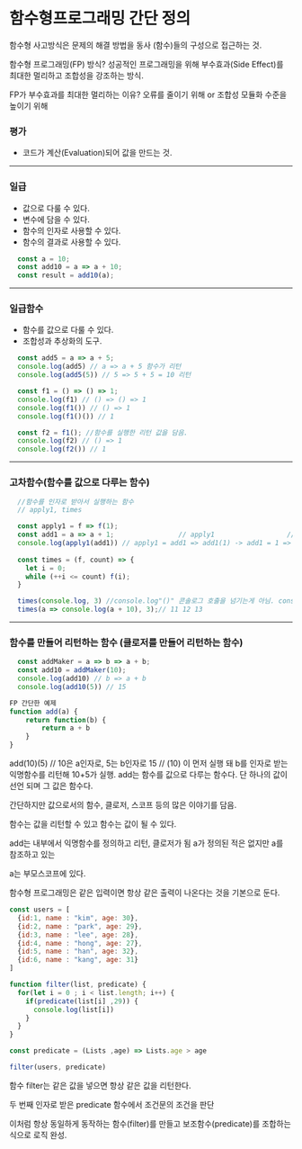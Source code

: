 # 함수형프로그래밍 간단 정의

함수형 사고방식은 문제의 해결 방법을 동사 (함수)들의 구성으로 접근하는 것.
 
함수형 프로그래밍(FP) 방식?
성공적인 프로그래밍을 위해 부수효과(Side Effect)를 최대한 멀리하고 조합성을 강조하는 방식.

FP가 부수효과를 최대한 멀리하는 이유?
오류를 줄이기 위해 or 조합성 모듈화 수준을 높이기 위해

### 평가
 - 코드가 계산(Evaluation)되어 값을 만드는 것.
---

### 일급
 - 값으로 다룰 수 있다.
 - 변수에 담을 수 있다.
 - 함수의 인자로 사용할 수 있다.
 - 함수의 결과로 사용할 수 있다.

```js
  const a = 10;
  const add10 = a => a + 10;
  const result = add10(a);
```
---

### 일급함수
  - 함수를 값으로 다룰 수 있다.
  - 조합성과 추상화의 도구.

```js
  const add5 = a => a + 5;
  console.log(add5) // a => a + 5 함수가 리턴
  console.log(add5(5)) // 5 => 5 + 5 = 10 리턴

  const f1 = () => () => 1; 
  console.log(f1) // () => () => 1
  console.log(f1()) // () => 1
  console.log(f1()()) // 1

  const f2 = f1(); //함수를 실행한 리턴 값을 담음.
  console.log(f2) // () => 1
  console.log(f2()) // 1
```

---
### 고차함수(함수를 값으로 다루는 함수)
  
```js
  //함수를 인자로 받아서 실행하는 함수
  // apply1, times

  const apply1 = f => f(1);
  const add1 = a => a + 1;                // apply1                  // add1    //return
  console.log(apply1(add1)) // apply1 = add1 => add1(1) -> add1 = 1 => 1 + 1 -> 2;
  
  const times = (f, count) => {
    let i = 0;
    while (++i <= count) f(i);
  }

  times(console.log, 3) //console.log"()" 콘솔로그 호출을 넘기는게 아님. console.log(i)  1 2 3
  times(a => console.log(a + 10), 3);// 11 12 13
```

---
### 함수를 만들어 리턴하는 함수 (클로저를 만들어 리턴하는 함수)

```js
  const addMaker = a => b => a + b;
  const add10 = addMaker(10);
  console.log(add10) // b => a + b
  console.log(add10(5)) // 15
```

 
```js
FP 간단한 예제
function add(a) {
	return function(b) {
    	return a + b
    }
}
```

add(10)(5) // 10은 a인자로, 5는 b인자로 15
// (10) 이 먼저 실행 돼 b를 인자로 받는 익명함수를 리턴해 10+5가 실행.
add는 함수를 값으로 다루는 함수다. 단 하나의 값이 선언 되며 그 값은 함수다.

간단하지만 값으로서의 함수, 클로저, 스코프 등의 많은 이야기를 담음.

함수는 값을 리턴할 수 있고 함수는 값이 될 수 있다.

add는 내부에서 익명함수를 정의하고 리턴, 클로저가 됨 a가 정의된 적은 없지만 a를 참조하고 있는

a는 부모스코프에 있다.

함수형 프로그래밍은 같은 입력이면 항상 같은 출력이 나온다는 것을 기본으로 둔다.

```js
const users = [
  {id:1, name : "kim", age: 30},
  {id:2, name : "park", age: 29},
  {id:3, name : "lee", age: 28},
  {id:4, name : "hong", age: 27},
  {id:5, name : "han", age: 32},
  {id:6, name : "kang", age: 31}
]

function filter(list, predicate) {
  for(let i = 0 ; i < list.length; i++) {
    if(predicate(list[i] ,29)) {
      console.log(list[i])
    }
  }
}

const predicate = (Lists ,age) => Lists.age > age

filter(users, predicate)
```

함수 filter는 같은 값을 넣으면 항상 같은 값을 리턴한다.

두 번째 인자로 받은 predicate 함수에서 조건문의 조건을 판단

이처럼 항상 동일하게 동작하는 함수(filter)를 만들고 보조함수(predicate)를 조합하는 식으로 로직 완성.

